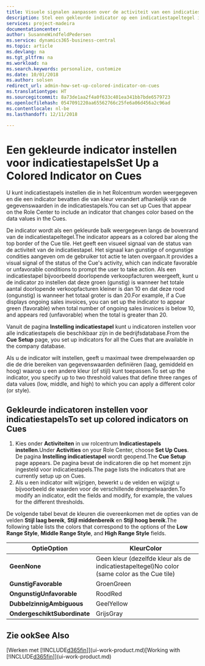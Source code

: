 ```yaml
---
title: Visuele signalen aanpassen over de activiteit van een indicatiestapel | Microsoft Docs
description: Stel een gekleurde indicator op een indicatiestapeltegel in om een aangepast visueel signaal van de activiteit van de indicatiestapel te bieden.
services: project-madeira
documentationcenter: 
author: SusanneWindfeldPedersen
ms.service: dynamics365-business-central
ms.topic: article
ms.devlang: na
ms.tgt_pltfrm: na
ms.workload: na
ms.search.keywords: personalize, customize
ms.date: 10/01/2018
ms.author: solsen
redirect_url: admin-how-set-up-colored-indicator-on-cues
ms.translationtype: HT
ms.sourcegitcommit: 8a73de1aa2f4a0f633c401ea341bb7bde6579723
ms.openlocfilehash: 0547091220aa65562766c25fe6a06d456a2c96ad
ms.contentlocale: nl-be
ms.lasthandoff: 12/11/2018

---
```

# <a name="set-up-a-colored-indicator-on-cues"></a><span data-ttu-id="36510-103">Een gekleurde indicator instellen voor indicatiestapels</span><span class="sxs-lookup"><span data-stu-id="36510-103">Set Up a Colored Indicator on Cues</span></span>
<span data-ttu-id="36510-104">U kunt indicatiestapels instellen die in het Rolcentrum worden weergegeven en die een indicator bevatten die van kleur verandert afhankelijk van de gegevenswaarden in de indicatiestapels.</span><span class="sxs-lookup"><span data-stu-id="36510-104">You can set up Cues that appear on the Role Center to include an indicator that changes color based on the data values in the Cues.</span></span>

<span data-ttu-id="36510-105">De indicator wordt als een gekleurde balk weergegeven langs de bovenrand van de indicatiestapeltegel.</span><span class="sxs-lookup"><span data-stu-id="36510-105">The indicator appears as a colored bar along the top border of the Cue tile.</span></span> <span data-ttu-id="36510-106">Het geeft een visueel signaal van de status van de activiteit van de indicatiestapel. Het signaal kan gunstige of ongunstige condities aangeven om de gebruiker tot actie te laten overgaan.</span><span class="sxs-lookup"><span data-stu-id="36510-106">It provides a visual signal of the status of the Cue's activity, which can indicate favorable or unfavorable conditions to prompt the user to take action.</span></span> <span data-ttu-id="36510-107">Als een indicatiestapel bijvoorbeeld doorlopende verkoopfacturen weergeeft, kunt u de indicator zo instellen dat deze groen (gunstig) is wanneer het totale aantal doorlopende verkoopfacturen kleiner is dan 10 en dat deze rood (ongunstig) is wanneer het totaal groter is dan 20.</span><span class="sxs-lookup"><span data-stu-id="36510-107">For example, if a Cue displays ongoing sales invoices, you can set up the indicator to appear green (favorable) when total number of ongoing sales invoices is below 10, and appears red (unfavorable) when the total is greater than 20.</span></span>

<span data-ttu-id="36510-108">Vanuit de pagina **Instelling indicatiestapel** kunt u indicatoren instellen voor alle indicatiestapels die beschikbaar zijn in de bedrijfsdatabase.</span><span class="sxs-lookup"><span data-stu-id="36510-108">From the **Cue Setup** page, you set up indicators for all the Cues that are available in the company database.</span></span>

<span data-ttu-id="36510-109">Als u de indicator wilt instellen, geeft u maximaal twee drempelwaarden op die de drie bereiken van gegevenswaarden definiëren (laag, gemiddeld en hoog) waarop u een andere kleur (of stijl) kunt toepassen.</span><span class="sxs-lookup"><span data-stu-id="36510-109">To set up the indicator, you specify up to two threshold values that define three ranges of data values (low, middle, and high) to which you can apply a different color (or style).</span></span>

## <a name="to-set-up-colored-indicators-on-cues"></a><span data-ttu-id="36510-110">Gekleurde indicatoren instellen voor indicatiestapels</span><span class="sxs-lookup"><span data-stu-id="36510-110">To set up colored indicators on Cues</span></span>
1. <span data-ttu-id="36510-111">Kies onder **Activiteiten** in uw rolcentrum **Indicatiestapels instellen**.</span><span class="sxs-lookup"><span data-stu-id="36510-111">Under **Activities** on your Role Center, choose **Set Up Cues**.</span></span>  
   <span data-ttu-id="36510-112">De pagina **Instelling indicatiestapel** wordt geopend.</span><span class="sxs-lookup"><span data-stu-id="36510-112">The **Cue Setup** page appears.</span></span> <span data-ttu-id="36510-113">De pagina bevat de indicatoren die op het moment zijn ingesteld voor indicatiestapels.</span><span class="sxs-lookup"><span data-stu-id="36510-113">The page lists the indicators that are currently setup up on Cues.</span></span>
2. <span data-ttu-id="36510-114">Als u een indicator wilt wijzigen, bewerkt u de velden en wijzigt u bijvoorbeeld de waarden voor de verschillende drempelwaarden.</span><span class="sxs-lookup"><span data-stu-id="36510-114">To modify an indicator, edit the fields and modify, for example, the values for the different thresholds.</span></span>  

<span data-ttu-id="36510-115">De volgende tabel bevat de kleuren die overeenkomen met de opties van de velden **Stijl laag bereik**, **Stijl middenbereik** en **Stijl hoog bereik**.</span><span class="sxs-lookup"><span data-stu-id="36510-115">The following table lists the colors that correspond to the options of the **Low Range Style**, **Middle Range Style**, and **High Range Style** fields.</span></span>

| <span data-ttu-id="36510-116">Optie</span><span class="sxs-lookup"><span data-stu-id="36510-116">Option</span></span> | <span data-ttu-id="36510-117">Kleur</span><span class="sxs-lookup"><span data-stu-id="36510-117">Color</span></span> |
| --- | --- |
| <span data-ttu-id="36510-118">**Geen**</span><span class="sxs-lookup"><span data-stu-id="36510-118">**None**</span></span> |<span data-ttu-id="36510-119">Geen kleur (dezelfde kleur als de indicatiestapeltegel)</span><span class="sxs-lookup"><span data-stu-id="36510-119">No color (same color as the Cue tile)</span></span>|
| <span data-ttu-id="36510-120">**Gunstig**</span><span class="sxs-lookup"><span data-stu-id="36510-120">**Favorable**</span></span> |<span data-ttu-id="36510-121">Groen</span><span class="sxs-lookup"><span data-stu-id="36510-121">Green</span></span> |
| <span data-ttu-id="36510-122">**Ongunstig**</span><span class="sxs-lookup"><span data-stu-id="36510-122">**Unfavorable**</span></span> |<span data-ttu-id="36510-123">Rood</span><span class="sxs-lookup"><span data-stu-id="36510-123">Red</span></span> |
| <span data-ttu-id="36510-124">**Dubbelzinnig**</span><span class="sxs-lookup"><span data-stu-id="36510-124">**Ambiguous**</span></span> |<span data-ttu-id="36510-125">Geel</span><span class="sxs-lookup"><span data-stu-id="36510-125">Yellow</span></span> |
| <span data-ttu-id="36510-126">**Ondergeschikt**</span><span class="sxs-lookup"><span data-stu-id="36510-126">**Subordinate**</span></span> |<span data-ttu-id="36510-127">Grijs</span><span class="sxs-lookup"><span data-stu-id="36510-127">Gray</span></span> |

## <a name="see-also"></a><span data-ttu-id="36510-128">Zie ook</span><span class="sxs-lookup"><span data-stu-id="36510-128">See Also</span></span>
<span data-ttu-id="36510-129">[Werken met [!INCLUDE[d365fin](includes/d365fin_md.md)]](ui-work-product.md)</span><span class="sxs-lookup"><span data-stu-id="36510-129">[Working with [!INCLUDE[d365fin](includes/d365fin_md.md)]](ui-work-product.md)</span></span>

